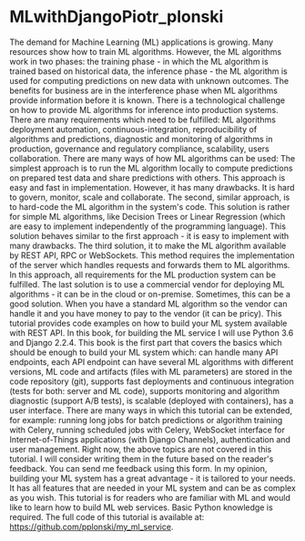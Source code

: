 # MLwithDjangoPiotr_plonski
The demand for Machine Learning (ML) applications is growing. Many resources show how to train ML algorithms. However, the ML algorithms work in two phases:  the training phase - in which the ML algorithm is trained based on historical data, the inference phase - the ML algorithm is used for computing predictions on new data with unknown outcomes. The benefits for business are in the interference phase when ML algorithms provide information before it is known. There is a technological challenge on how to provide ML algorithms for inference into production systems. There are many requirements which need to be fulfilled:  ML algorithms deployment automation, continuous-integration, reproducibility of algorithms and predictions, diagnostic and monitoring of algorithms in production, governance and regulatory compliance, scalability, users collaboration. There are many ways of how ML algorithms can be used:  The simplest approach is to run the ML algorithm locally to compute predictions on prepared test data and share predictions with others. This approach is easy and fast in implementation. However, it has many drawbacks. It is hard to govern, monitor, scale and collaborate. The second, similar approach, is to hard-code the ML algorithm in the system's code. This solution is rather for simple ML algorithms, like Decision Trees or Linear Regression (which are easy to implement independently of the programming language). This solution behaves similar to the first approach - it is easy to implement with many drawbacks. The third solution, it to make the ML algorithm available by REST API, RPC or WebSockets. This method requires the implementation of the server which handles requests and forwards them to ML algorithms. In this approach, all requirements for the ML production system can be fulfilled. The last solution is to use a commercial vendor for deploying ML algorithms - it can be in the cloud or on-premise. Sometimes, this can be a good solution. When you have a standard ML algorithm so the vendor can handle it and you have money to pay to the vendor (it can be pricy). This tutorial provides code examples on how to build your ML system available with REST API. In this book, for building the ML service I will use Python 3.6 and Django 2.2.4. This book is the first part that covers the basics which should be enough to build your ML system which:  can handle many API endpoints, each API endpoint can have several ML algorithms with different versions, ML code and artifacts (files with ML parameters) are stored in the code repository (git), supports fast deployments and continuous integration (tests for both: server and ML code), supports monitoring and algorithm diagnostic (support A/B tests), is scalable (deployed with containers), has a user interface. There are many ways in which this tutorial can be extended, for example:  running long jobs for batch predictions or algorithm training with Celery, running scheduled jobs with Celery, WebSocket interface for Internet-of-Things applications (with Django Channels), authentication and user management. Right now, the above topics are not covered in this tutorial. I will consider writing them in the future based on the reader's feedback. You can send me feedback using this form.  In my opinion, building your ML system has a great advantage - it is tailored to your needs. It has all features that are needed in your ML system and can be as complex as you wish.  This tutorial is for readers who are familiar with ML and would like to learn how to build ML web services. Basic Python knowledge is required. The full code of this tutorial is available at: https://github.com/pplonski/my_ml_service.
